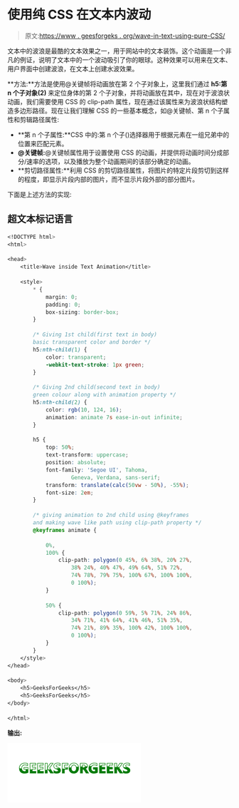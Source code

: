 # 使用纯 CSS 在文本内波动

> 原文:[https://www . geesforgeks . org/wave-in-text-using-pure-CSS/](https://www.geeksforgeeks.org/wave-inside-text-using-pure-css/)

文本中的波浪是最酷的文本效果之一，用于网站中的文本装饰。这个动画是一个非凡的例证，说明了文本中的一个波动吸引了你的眼球。这种效果可以用来在文本、用户界面中创建波浪，在文本上创建水波效果。

**方法:**方法是使用@关键帧将动画放在第 2 个子对象上，这里我们通过 **h5:第 n 个子对象(2)** 来定位身体的第 2 个子对象，并将动画放在其中，现在对于波浪状动画，我们需要使用 CSS 的 clip-path 属性，现在通过该属性来为波浪状结构塑造多边形路径。现在让我们理解 CSS 的一些基本概念，如@关键帧、第 n 个子属性和剪辑路径属性:

*   **第 n 个子属性:**CSS 中的:第 n 个子()选择器用于根据元素在一组兄弟中的位置来匹配元素。
*   **@关键帧:**@关键帧属性用于设置使用 CSS 的动画，并提供将动画时间分成部分/速率的选项，以及播放为整个动画期间的该部分确定的动画。
*   **剪切路径属性:**利用 CSS 的剪切路径属性，将图片的特定片段剪切到这样的程度，即显示片段内部的图片，而不显示片段外部的部分图片。

下面是上述方法的实现:

## 超文本标记语言

```css
<!DOCTYPE html>
<html>

<head>
    <title>Wave inside Text Animation</title>

    <style>
        * {
            margin: 0;
            padding: 0;
            box-sizing: border-box;
        }

        /* Giving 1st child(first text in body) 
        basic transparent color and border */
        h5:nth-child(1) {
            color: transparent;
            -webkit-text-stroke: 1px green;
        }

        /* Giving 2nd child(second text in body) 
        green colour along with animation property */
        h5:nth-child(2) {
            color: rgb(10, 124, 16);
            animation: animate 7s ease-in-out infinite;
        }

        h5 {
            top: 50%;
            text-transform: uppercase;
            position: absolute;
            font-family: 'Segoe UI', Tahoma, 
                    Geneva, Verdana, sans-serif;
            transform: translate(calc(50vw - 50%), -55%);
            font-size: 2em;
        }

        /* giving animation to 2nd child using @keyframes
        and making wave like path using clip-path property */
        @keyframes animate {

            0%,
            100% {
                clip-path: polygon(0 45%, 6% 38%, 20% 27%, 
                    38% 24%, 40% 47%, 49% 64%, 51% 72%, 
                    74% 78%, 79% 75%, 100% 67%, 100% 100%, 
                    0 100%);
            }

            50% {
                clip-path: polygon(0 59%, 5% 71%, 24% 86%, 
                    34% 71%, 41% 64%, 41% 46%, 51% 35%, 
                    74% 21%, 89% 35%, 100% 42%, 100% 100%, 
                    0 100%);
            }
        }
    </style>
</head>

<body>
    <h5>GeeksForGeeks</h5>
    <h5>GeeksForGeeks</h5>
</body>

</html>
```

**输出:**

![](img/18111c736f25747375f3790dadb2203a.png)